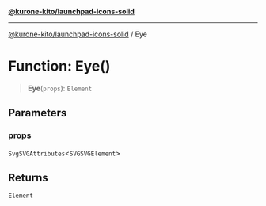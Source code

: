 [**@kurone-kito/launchpad-icons-solid**](../README.md)

***

[@kurone-kito/launchpad-icons-solid](../globals.md) / Eye

# Function: Eye()

> **Eye**(`props`): `Element`

## Parameters

### props

`SvgSVGAttributes`\<`SVGSVGElement`\>

## Returns

`Element`
